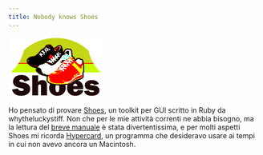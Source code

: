 ```yaml
---
title: Nobody knows Shoes
---
```


![](/images/shoes-logo.png)

Ho pensato di provare [Shoes](http://code.whytheluckystiff.net/shoes/), un
toolkit per GUI scritto in Ruby da whytheluckystiff. Non che per le mie
attività correnti ne abbia bisogno, ma la lettura del [breve
manuale](http://hackety.org/press/nks.pdf) è stata divertentissima, e per molti
aspetti Shoes mi ricorda [Hypercard](http://hackety.org/press/nks.pdf), un
programma che desideravo usare ai tempi in cui non avevo ancora un Macintosh.


